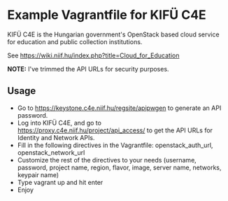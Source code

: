 # Example Vagrantfile for KIFÜ C4E

KIFÜ C4E is the Hungarian government's OpenStack based cloud service for education and public collection institutions.

See https://wiki.niif.hu/index.php?title=Cloud_for_Education

**NOTE:** I've trimmed the API URLs for security purposes.

## Usage

* Go to https://keystone.c4e.niif.hu/regsite/apipwgen to generate an API password.
* Log into KIFÜ C4E, and go to https://proxy.c4e.niif.hu/project/api_access/ to get the API URLs for Identity and Network APIs.
* Fill in the following directives in the Vagrantfile: openstack_auth_url, openstack_network_url
* Customize the rest of the directives to your needs (username, password, project name, region, flavor, image, server name, networks, keypair name)
* Type vagrant up and hit enter
* Enjoy

